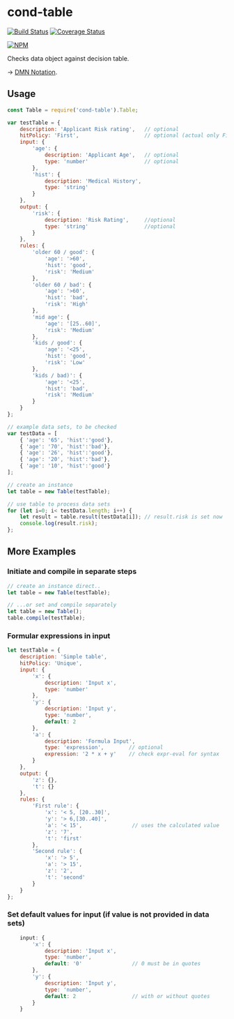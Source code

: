 # cond-table
[![Build Status](https://travis-ci.org/al66/cond-table.svg?branch=master)](https://travis-ci.org/al66/cond-table)
[![Coverage Status](https://coveralls.io/repos/github/al66/cond-table/badge.svg?branch=master)](https://coveralls.io/github/al66/cond-table?branch=master)

[![NPM](https://nodei.co/npm/cond-table.png)](https://nodei.co/npm/cond-table/)

Checks data object against decision table.

 -> [DMN Notation](http://www.omg.org/spec/DMN/1.1/PDF/).

## Usage
```js
const Table = require('cond-table').Table;

var testTable = {
    description: 'Applicant Risk rating',   // optional
    hitPolicy: 'First',                     // optional (actual only First possible) 
    input: {
        'age': {
            description: 'Applicant Age',   // optional
            type: 'number'                  // optional
        },
        'hist': {
            description: 'Medical History',
            type: 'string'
        }
    },
    output: {
        'risk': {
            description: 'Risk Rating',     //optional
            type: 'string'                  //optional
        }
    },
    rules: {
        'older 60 / good': {
            'age': '>60',
            'hist': 'good',
            'risk': 'Medium'
        },
        'older 60 / bad': {
            'age': '>60',
            'hist': 'bad',
            'risk': 'High'
        },
        'mid age': {
            'age': '[25..60]',
            'risk': 'Medium'
        },
        'kids / good': {
            'age': '<25',
            'hist': 'good',
            'risk': 'Low'
        },
        'kids / bad)': {
            'age': '<25',
            'hist': 'bad',
            'risk': 'Medium'
        }
    }
};

// example data sets, to be checked  
var testData = [
    { 'age': '65', 'hist':'good'},
    { 'age': '70', 'hist':'bad'},
    { 'age': '26', 'hist':'good'},
    { 'age': '20', 'hist':'bad'},
    { 'age': '10', 'hist':'good'}
];

// create an instance
let table = new Table(testTable);

// use table to process data sets 
for (let i=0; i< testData.length; i++) {
    let result = table.result(testData[i]); // result.risk is set now
    console.log(result.risk);
};

```

## More Examples
### Initiate and compile in separate steps
```js
// create an instance direct..
let table = new Table(testTable);

// ...or set and compile separately
let table = new Table();
table.compile(testTable);
```
### Formular expressions in input
```js
let testTable = {
    description: 'Simple table',
    hitPolicy: 'Unique',
    input: {
        'x': {
            description: 'Input x',
            type: 'number'
        },
        'y': {
            description: 'Input y',
            type: 'number',
            default: 2
        },
        'a': {
            description: 'Formula Input',
            type: 'expression',        // optional
            expression: '2 * x + y'    // check expr-eval for syntax
        }
    },
    output: {
        'z': {},
        't': {}
    },
    rules: {
        'First rule': {
            'x': '< 5, [20..30]',
            'y': '> 6,[30..40]',
            'a': '< 15',                // uses the calculated value
            'z': '7',
            't': 'first'
        },
        'Second rule': {
            'x': '> 5',
            'a': '> 15',
            'z': '2',
            't': 'second'
        }
    }
};
```
### Set default values for input (if value is not provided in data sets)
```js
    input: {
        'x': {
            description: 'Input x',
            type: 'number',
            default: '0'                // 0 must be in quotes
        },
        'y': {
            description: 'Input y',
            type: 'number',
            default: 2                  // with or without quotes
        }
    }
```
